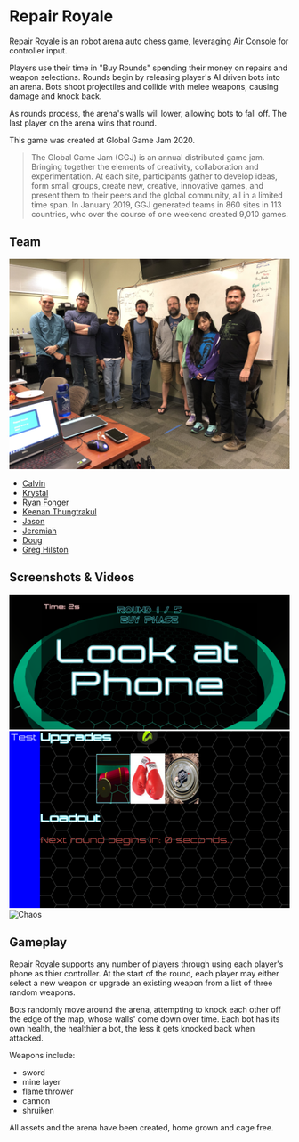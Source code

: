 # Repair Royale

Repair Royale is an robot arena auto chess game, leveraging [Air Console](https://www.airconsole.com/) for controller input.

Players use their time in "Buy Rounds" spending their money on repairs and weapon selections. Rounds begin by releasing player's AI driven bots into an arena. Bots shoot projectiles and collide with melee weapons, causing damage and knock back.

As rounds process, the arena's walls will lower, allowing bots to fall off. The last player on the arena wins that round.

This game was created at Global Game Jam 2020.

> The Global Game Jam (GGJ) is an annual distributed game jam. Bringing together the elements of creativity, collaboration and experimentation. At each site, participants gather to develop ideas, form small groups, create new, creative, innovative games, and present them to their peers and the global community, all in a limited time span. In January 2019, GGJ generated teams in 860 sites in 113 countries, who over the course of one weekend created 9,010 games.

## Team

![Team](/Assets/Static/team.jpg)

- [Calvin](https://github.com/PeachTreeOath)
- [Krystal](https://github.com/Krevlee)
- [Ryan Fonger](https://github.com/Fangor)
- [Keenan Thungtrakul](https://github.com/kthungtrakul)
- [Jason](https://github.com/eightpoundgorilla)
- [Jeremiah](https://github.com/sketchycode)
- [Doug](https://github.com/Gendo-CO)
- [Greg Hilston](https://greghilston.com)

## Screenshots & Videos

![Start Screen](/Assets/Static/start_screen.png)
![Buy Menu](/Assets/Static/buy_menu.png)
![Chaos](/Assets/Static/chaos.gif)

## Gameplay

Repair Royale supports any number of players through using each player's phone as thier controller. At the start of the round, each player may either select a new weapon or upgrade an existing weapon from a list of three random weapons.

Bots randomly move around the arena, attempting to knock each other off the edge of the map, whose walls' come down over time. Each bot has its own health, the healthier a bot, the less it gets knocked back when attacked.

Weapons include:
  - sword
  - mine layer
  - flame thrower
  - cannon
  - shruiken

All assets and the arena have been created, home grown and cage free. 